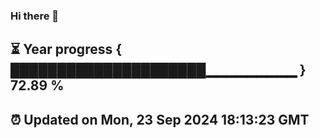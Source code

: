 ### Hi there 👋
⏳ Year progress { █████████████████████▁▁▁▁▁▁▁▁▁ } 72.89 %
---
⏰ Updated on Mon, 23 Sep 2024 18:13:23 GMT
---
